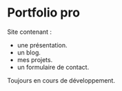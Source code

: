 # Portfolio pro

Site contenant :
- une présentation. 
- un blog.
- mes projets.
- un formulaire de contact.

Toujours en cours de développement.
